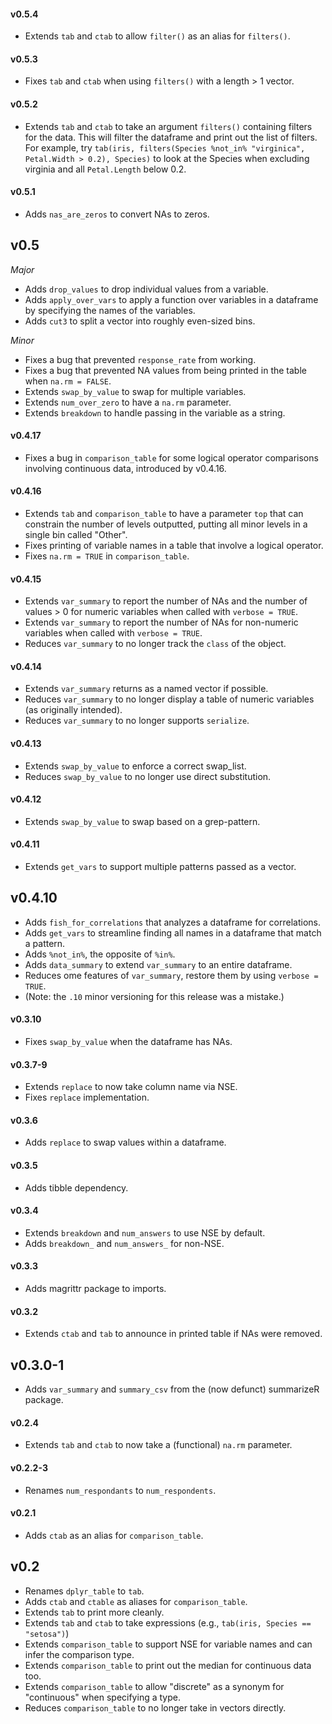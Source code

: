 #### v0.5.4

* Extends `tab` and `ctab` to allow `filter()` as an alias for `filters()`.

#### v0.5.3

* Fixes `tab` and `ctab` when using `filters()` with a length > 1 vector.

#### v0.5.2

* Extends `tab` and `ctab` to take an argument `filters()` containing filters for the data. This will filter the dataframe and print out the list of filters. For example, try `tab(iris, filters(Species %not_in% "virginica", Petal.Width > 0.2), Species)` to look at the Species when excluding virginia and all `Petal.Length` below 0.2.

#### v0.5.1

* Adds `nas_are_zeros` to convert NAs to zeros.

## v0.5

*Major*

* Adds `drop_values` to drop individual values from a variable.
* Adds `apply_over_vars` to apply a function over variables in a dataframe by specifying the names of the variables.
* Adds `cut3` to split a vector into roughly even-sized bins.

*Minor*

* Fixes a bug that prevented `response_rate` from working.
* Fixes a bug that prevented NA values from being printed in the table when `na.rm = FALSE`.
* Extends `swap_by_value` to swap for multiple variables.
* Extends `num_over_zero` to have a `na.rm` parameter.
* Extends `breakdown` to handle passing in the variable as a string.




#### v0.4.17

* Fixes a bug in `comparison_table` for some logical operator comparisons involving continuous data, introduced by v0.4.16.

#### v0.4.16

* Extends `tab` and `comparison_table` to have a parameter `top` that can constrain the number of levels outputted, putting all minor levels in a single bin called "Other".
* Fixes printing of variable names in a table that involve a logical operator.
* Fixes `na.rm = TRUE` in `comparison_table`.

#### v0.4.15

* Extends `var_summary` to report the number of NAs and the number of values > 0 for numeric variables when called with `verbose = TRUE`.
* Extends `var_summary` to report the number of NAs for non-numeric variables when called with `verbose = TRUE`.
* Reduces `var_summary` to no longer track the `class` of the object.

#### v0.4.14

* Extends `var_summary` returns as a named vector if possible.
* Reduces `var_summary` to no longer display a table of numeric variables (as originally intended).
* Reduces `var_summary` to no longer supports `serialize`.

#### v0.4.13

* Extends `swap_by_value` to enforce a correct swap_list.
* Reduces `swap_by_value` to no longer use direct substitution.

#### v0.4.12

* Extends `swap_by_value` to swap based on a grep-pattern.

#### v0.4.11

* Extends `get_vars` to support multiple patterns passed as a vector.

## v0.4.10

* Adds `fish_for_correlations` that analyzes a dataframe for correlations.
* Adds `get_vars` to streamline finding all names in a dataframe that match a pattern.
* Adds `%not_in%`, the opposite of `%in%`.
* Adds `data_summary` to extend `var_summary` to an entire dataframe.
* Reduces ome features of `var_summary`, restore them by using `verbose = TRUE`.
* (Note: the `.10` minor versioning for this release was a mistake.)




#### v0.3.10

* Fixes `swap_by_value` when the dataframe has NAs.

#### v0.3.7-9

* Extends `replace` to now take column name via NSE.
* Fixes `replace` implementation.

#### v0.3.6

* Adds `replace` to swap values within a dataframe.

#### v0.3.5

* Adds tibble dependency.

#### v0.3.4

* Extends `breakdown` and `num_answers` to use NSE by default.
* Adds `breakdown_` and `num_answers_` for non-NSE.

#### v0.3.3

* Adds magrittr package to imports.

#### v0.3.2

* Extends `ctab` and `tab` to announce in printed table if NAs were removed.

## v0.3.0-1

* Adds `var_summary` and `summary_csv` from the (now defunct) summarizeR package.




#### v0.2.4

* Extends `tab` and `ctab` to now take a (functional) `na.rm` parameter.

#### v0.2.2-3

* Renames `num_respondants` to `num_respondents`.

#### v0.2.1

* Adds `ctab` as an alias for  `comparison_table`.

## v0.2

* Renames `dplyr_table` to `tab`.
* Adds `ctab` and `ctable` as aliases for `comparison_table`.
* Extends `tab` to print more cleanly.
* Extends `tab` and `ctab` to take expressions (e.g., `tab(iris, Species == "setosa")`)
* Extends `comparison_table` to support NSE for variable names and can infer the comparison type.
* Extends `comparison_table` to print out the median for continuous data too.
* Extends `comparison_table` to allow "discrete" as a synonym for "continuous" when specifying a type.
* Reduces `comparison_table` to no longer take in vectors directly.
